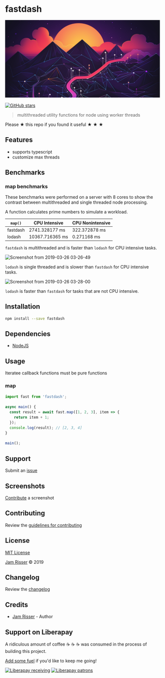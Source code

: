 # fastdash

![](assets/fastdash.png)

[![GitHub stars](https://img.shields.io/github/stars/codejamninja/fastdash.svg?style=social&label=Stars)](https://github.com/codejamninja/fastdash)

> multithreaded utility functions for node using worker threads

Please ★ this repo if you found it useful ★ ★ ★


## Features

* supports typescript
* customize max threads


## Benchmarks

### map benchmarks

These benchmarks were performed on a server with 8 cores to show the
contrast between multithreaded and single threaded node processing.

A function calculates prime numbers to simulate a workload.

| `map()`  | CPU Intensive   | CPU Nonintensive |
| -------- | --------------- | ---------------- |
| fastdash | 2741.328177 ms  | 322.372878 ms    |
| lodash   | 10367.716365 ms | 0.271168 ms      |

`fastdash` is multithreaded and is faster than `lodash` for CPU intensive tasks.

![Screenshot from 2019-03-26 03-26-49](https://user-images.githubusercontent.com/6234038/54982089-ea2c8700-4f77-11e9-869b-f75ac9ca7305.png)

`lodash` is single threaded and is slower than `fastdash` for CPU intensive tasks.

![Screenshot from 2019-03-26 03-28-00](https://user-images.githubusercontent.com/6234038/54982097-f1ec2b80-4f77-11e9-92ad-2c54482ba1a1.png)

`lodash` is faster than `fastdash` for tasks that are not CPU intensive.


## Installation

```sh
npm install --save fastdash
```


## Dependencies

* [NodeJS](https://nodejs.org)


## Usage

Iteratee callback functions must be pure functions

### map

```js
import fast from 'fastdash';

async main() {
  const result = await fast.map([1, 2, 3], item => {
    return item + 1;
  });
  console.log(result); // [2, 3, 4]
}

main();
```


## Support

Submit an [issue](https://github.com/codejamninja/fastdash/issues/new)


## Screenshots

[Contribute](https://github.com/codejamninja/fastdash/blob/master/CONTRIBUTING.md) a screenshot


## Contributing

Review the [guidelines for contributing](https://github.com/codejamninja/fastdash/blob/master/CONTRIBUTING.md)


## License

[MIT License](https://github.com/codejamninja/fastdash/blob/master/LICENSE)

[Jam Risser](https://codejam.ninja) © 2019


## Changelog

Review the [changelog](https://github.com/codejamninja/fastdash/blob/master/CHANGELOG.md)


## Credits

* [Jam Risser](https://codejam.ninja) - Author


## Support on Liberapay

A ridiculous amount of coffee ☕ ☕ ☕ was consumed in the process of building this project.

[Add some fuel](https://liberapay.com/codejamninja/donate) if you'd like to keep me going!

[![Liberapay receiving](https://img.shields.io/liberapay/receives/codejamninja.svg?style=flat-square)](https://liberapay.com/codejamninja/donate)
[![Liberapay patrons](https://img.shields.io/liberapay/patrons/codejamninja.svg?style=flat-square)](https://liberapay.com/codejamninja/donate)
